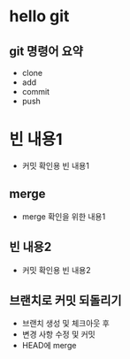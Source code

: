 # hello git

## git 명령어 요약

- clone
- add
- commit
- push

# 빈 내용1

- 커밋 확인용 빈 내용1


## merge

- merge 확인을 위한 내용1

## 빈 내용2

- 커밋 확인용 빈 내용2

## 브랜치로 커밋 되돌리기

- 브랜치 생성 및 체크아웃 후
- 변경 사항 수정 및 커밋
- HEAD에 merge
